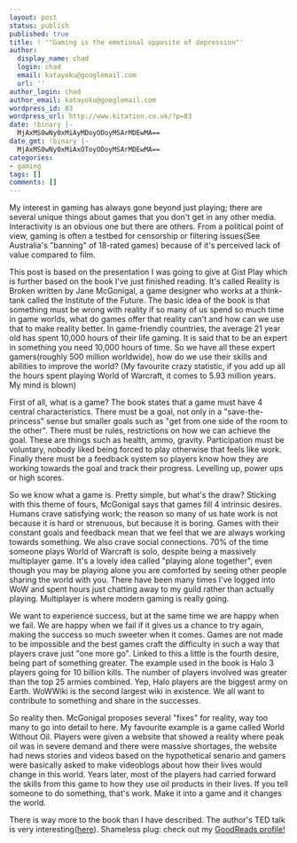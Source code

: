 ```yaml
---
layout: post
status: publish
published: true
title: ! '"Gaming is the emotional opposite of depression"'
author:
  display_name: chad
  login: chad
  email: katayoku@googlemail.com
  url: ''
author_login: chad
author_email: katayoku@googlemail.com
wordpress_id: 83
wordpress_url: http://www.kitation.co.uk/?p=83
date: !binary |-
  MjAxMS0wNy0xMiAyMDoyODoyMSArMDEwMA==
date_gmt: !binary |-
  MjAxMS0wNy0xMiAxOToyODoyMSArMDEwMA==
categories:
- gaming
tags: []
comments: []
---
```

<p>My interest in gaming has always gone beyond just playing; there are several unique things about games that you don't get in any other media. Interactivity is an obvious one but there are others. From a political point of view, gaming is often a testbed for censorship or filtering issues(See Australia's "banning" of 18-rated games) because of it's perceived lack of value compared to film. </p>
<p>This post is based on the presentation I was going to give at Gist Play which is further based on the book I've just finished reading. It's called Reality is Broken written by Jane McGonigal, a game designer who works at a think-tank called the Institute of the Future. The basic idea of the book is that something must be wrong with reality if so many of us spend so much time in game worlds, what do games offer that reality can't and how can we use that to make reality better. In game-friendly countries, the average 21 year old has spent 10,000 hours of their life gaming. It is said that to be an expert in something you need 10,000 hours of time. So we have all these expert gamers(roughly 500 million worldwide), how do we use their skills and abilities to improve the world? (My favourite crazy statistic, if you add up all the hours spent playing World of Warcraft, it comes to 5.93 million years. My mind is blown) </p>
<p>First of all, what is a game? The book states that a game must have 4 central characteristics. There must be a goal, not only in a "save-the-princess" sense but smaller goals such as "get from one side of the room to the other". There must be rules, restrictions on how we can achieve the goal. These are things such as health, ammo, gravity. Participation must be voluntary, nobody liked being forced to play otherwise that feels like work. Finally there must be a feedback system so players know how they are working towards the goal and track their progress. Levelling up, power ups or high scores.</p>
<p>So we know what a game is. Pretty simple, but what's the draw? Sticking with this theme of fours, McGonigal says that games fill 4 intrinsic desires. Humans crave satisfying work; the reason so many of us hate work is not because it is hard or strenuous, but because it is boring. Games with their constant goals and feedback mean that we feel that we are always working towards something. We also crave social connections. 70% of the time someone plays World of Warcraft is solo, despite being a massively multiplayer game. It's a lovely idea called "playing alone together", even though you may be playing alone you are comforted by seeing other people sharing the world with you. There have been many times I've logged into WoW and spent hours just chatting away to my guild rather than actually playing. Multiplayer is where modern gaming is really going.</p>
<p>We want to experience success, but at the same time we are happy when we fail. We are happy when we fail if it gives us a chance to try again, making the success so much sweeter when it comes. Games are not made to be impossible and the best games craft the difficulty in such a way that players crave just "one more go". Linked to this a little is the fourth desire, being part of something greater. The example used in the book is Halo 3 players going for 10 billion kills. The number of players involved was greater than the top 25 armies combined. Yep, Halo players are the biggest army on Earth. WoWWiki is the second largest wiki in existence. We all want to contribute to something and share in the successes.</p>
<p>So reality then. McGonigal proposes several "fixes" for reality, way too many to go into detail to here. My favourite example is a game called World Without Oil. Players were given a website that showed a reality where peak oil was in severe demand and there were massive shortages, the website had news stories and videos based on the hypothetical senario and gamers were basically asked to make videoblogs about how their lives would change in this world. Years later, most of the players had carried forward the skills from this game to how they use oil products in their lives. If you tell someone to do something, that's work. Make it into a game and it changes the world.</p>
<p>There is way more to the book than I have described. The author's TED talk is very interesting(<a href="http://www.ted.com/talks/jane_mcgonigal_gaming_can_make_a_better_world.html">here</a>). Shameless plug: check out my <a href="http://www.goodreads.com/kitation">GoodReads profile!</a></p>

